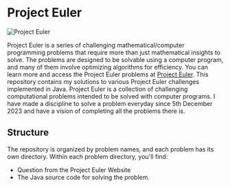 
# Project Euler

![Project Euler](https://raw.githubusercontent.com/verloka/Project-Euler/master/march/logo.jpg)

Project Euler is a series of challenging mathematical/computer programming problems that require more than just mathematical insights to solve. The problems are designed to be solvable using a computer program, and many of them involve optimizing algorithms for efficiency. You can learn more and access the Project Euler problems at [Project Euler](https://projecteuler.net/).
This repository contains my solutions to various Project Euler challenges implemented in Java. Project Euler is a collection of challenging computational problems intended to be solved with computer programs. I have made a discipline to solve a problem everyday since 5th December 2023 and have a vision of completing all the problems there is. 

## Structure
The repository is organized by problem names, and each problem has its own directory. Within each problem directory, you'll find:
- Question from the Project Euler Website
- The Java source code for solving the problem.
